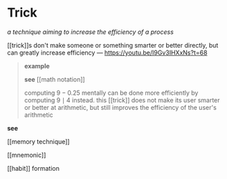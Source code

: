 # Trick

_a technique aiming to increase the efficiency of a process_

[[trick]]s don't make someone or something smarter or better directly, but can greatly increase efficiency &mdash; <https://youtu.be/I9Gv3IHXxNs?t=68>

> **example**
>
> **see** [[math notation]]
>
> computing $9 - 0.25$ mentally can be done more efficiently by computing $9 \mid 4$ instead. this [[trick]] does not make its user smarter or better at arithmetic, but still improves the efficiency of the user's arithmetic

**see**

[[memory technique]]

[[mnemonic]]

[[habit]] formation
